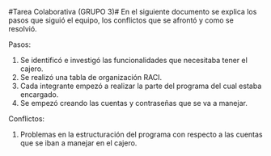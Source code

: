 #Tarea Colaborativa (GRUPO 3)# 
En el siguiente documento se explica los pasos que siguió el equipo, los conflictos que se afrontó y como se resolvió.

Pasos:
1. Se identificó e investigó las funcionalidades que necesitaba tener el cajero.
2. Se realizó una tabla de organización RACI.
3. Cada integrante empezó a realizar la parte del programa del cual estaba encargado.
4. Se empezó creando las cuentas y contraseñas que se va a manejar.

Conflictos:
1. Problemas en la estructuración del programa con respecto a las cuentas que se iban a manejar en el cajero.
